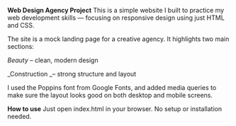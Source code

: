 **Web Design Agency Project**
This is a simple website I built to practice my web development skills — focusing on responsive design using just HTML and CSS.

The site is a mock landing page for a creative agency. It highlights two main sections:

_Beauty_ – clean, modern design

_Construction _– strong structure and layout

I used the Poppins font from Google Fonts, and added media queries to make sure the layout looks good on both desktop and mobile screens.

**How to use**
Just open index.html in your browser. No setup or installation needed.
